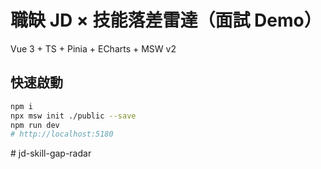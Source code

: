 # 職缺 JD × 技能落差雷達（面試 Demo）
Vue 3 + TS + Pinia + ECharts + MSW v2

## 快速啟動
```bash
npm i
npx msw init ./public --save
npm run dev
# http://localhost:5180
```
#   j d - s k i l l - g a p - r a d a r  
 